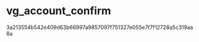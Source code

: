 vg_account_confirm
==================
3a213554b542e409d63b66997a9857097f751327e055e7f7f12728a5c319aa8a
